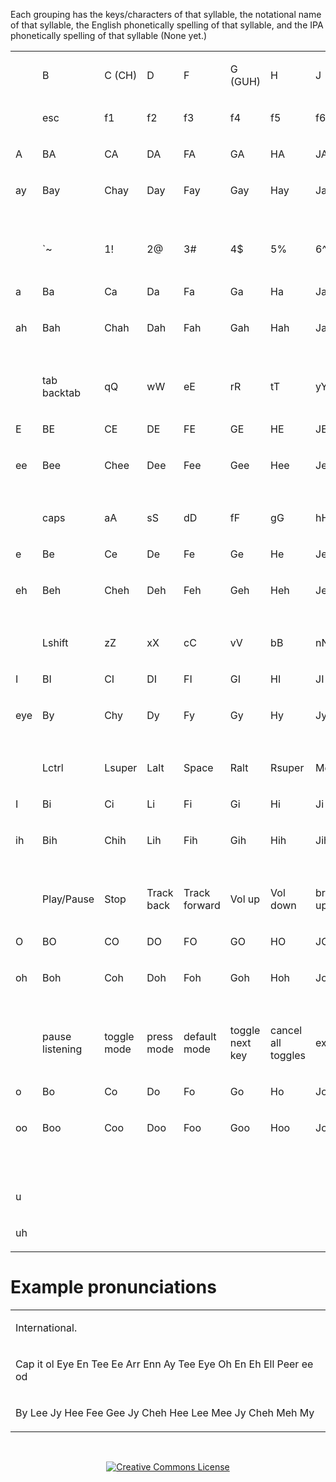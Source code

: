 Each grouping has the keys/characters of that syllable, the notational name of that syllable, the English phonetically spelling of that syllable, and the IPA phonetically spelling of that syllable (None yet.)

  <table border="0" cellpadding="0" cellspacing="0">
    <tr>
      <td >&nbsp;</td>
      <td >
        <p>B</p>
      </td>
      <td >
        <p>C (CH)</p>
      </td>
      <td >
        <p>D</p>
      </td>
      <td >
        <p>F</p>
      </td>
      <td >
        <p>G (GUH)</p>
      </td>
      <td >
        <p>H</p>
      </td>
      <td >
        <p>J</p>
      </td>
      <td >
        <p>K</p>
      </td>
      <td >
        <p>L</p>
      </td>
      <td >
        <p>M</p>
      </td>
      <td >
        <p>N</p>
      </td>
      <td >
        <p>P</p>
      </td>
      <td >
        <p>R</p>
      </td>
      <td >
        <p>S</p>
      </td>
      <td >
        <p>T</p>
      </td>
      <td >
        <p>V</p>
      </td>
      <td >
        <p>W</p>
      </td>
      <td >
        <p>Z</p>
      </td>
      <td >&nbsp;</td>
    </tr>
    <tr>
      <td >&nbsp;</td>
      <td >
        <p>esc</p>
      </td>
      <td >
        <p>f1</p>
      </td>
      <td >
        <p>f2</p>
      </td>
      <td >
        <p>f3</p>
      </td>
      <td >
        <p>f4</p>
      </td>
      <td >
        <p>f5</p>
      </td>
      <td >
        <p>f6</p>
      </td>
      <td >
        <p>f7</p>
      </td>
      <td >
        <p>f8</p>
      </td>
      <td >
        <p>f9</p>
      </td>
      <td >
        <p>f10</p>
      </td>
      <td >
        <p>f11</p>
      </td>
      <td >
        <p>f12</p>
      </td>
      <td >
        <p>prtScn/sysRq</p>
      </td>
      <td >
        <p>ScrLk</p>
      </td>
      <td >
        <p>Pause/Break</p>
      </td>
      <td >&nbsp;</td>
      <td >&nbsp;</td>
      <td >&nbsp;</td>
    </tr>
    <tr class="ro1">
      <td >
        <p>A</p>
      </td>
      <td >
        <p>BA</p>
      </td>
      <td >
        <p>CA</p>
      </td>
      <td >
        <p>DA</p>
      </td>
      <td >
        <p>FA</p>
      </td>
      <td >
        <p>GA</p>
      </td>
      <td >
        <p>HA</p>
      </td>
      <td >
        <p>JA</p>
      </td>
      <td >
        <p>KA</p>
      </td>
      <td >
        <p>LA</p>
      </td>
      <td >
        <p>MA</p>
      </td>
      <td >
        <p>NA</p>
      </td>
      <td >
        <p>PA</p>
      </td>
      <td >
        <p>RA</p>
      </td>
      <td >
        <p>SA</p>
      </td>
      <td >
        <p>TA</p>
      </td>
      <td >
        <p>VA</p>
      </td>
      <td >
        <p>WA</p>
      </td>
      <td >&nbsp;</td>
      <td >&nbsp;</td>
    </tr>
    <tr class="ro1">
      <td >
        <p>ay</p>
      </td>
      <td >
        <p>Bay</p>
      </td>
      <td >
        <p>Chay</p>
      </td>
      <td >
        <p>Day</p>
      </td>
      <td >
        <p>Fay</p>
      </td>
      <td >
        <p>Gay</p>
      </td>
      <td >
        <p>Hay</p>
      </td>
      <td >
        <p>Jay</p>
      </td>
      <td >
        <p>Kay</p>
      </td>
      <td >
        <p>Lay</p>
      </td>
      <td >
        <p>May</p>
      </td>
      <td >
        <p>Nay</p>
      </td>
      <td >
        <p>Pay</p>
      </td>
      <td >
        <p>Ray</p>
      </td>
      <td >
        <p>Say</p>
      </td>
      <td >
        <p>Tay</p>
      </td>
      <td >
        <p>Vay</p>
      </td>
      <td >
        <p>Way</p>
      </td>
      <td >&nbsp;</td>
      <td >&nbsp;</td>
    </tr>
    <tr class="ro1">
      <td >&nbsp;</td>
      <td >&nbsp;</td>
      <td >&nbsp;</td>
      <td >&nbsp;</td>
      <td >&nbsp;</td>
      <td >&nbsp;</td>
      <td >&nbsp;</td>
      <td >&nbsp;</td>
      <td >&nbsp;</td>
      <td >&nbsp;</td>
      <td >&nbsp;</td>
      <td >&nbsp;</td>
      <td >&nbsp;</td>
      <td >&nbsp;</td>
      <td >&nbsp;</td>
      <td >&nbsp;</td>
      <td >&nbsp;</td>
      <td >&nbsp;</td>
      <td >&nbsp;</td>
      <td >&nbsp;</td>
    </tr>
    <tr class="ro1">
      <td >&nbsp;</td>
      <td >
        <p>`~</p>
      </td>
      <td >
        <p>1!</p>
      </td>
      <td >
        <p>2@</p>
      </td>
      <td >
        <p>3#</p>
      </td>
      <td >
        <p>4$</p>
      </td>
      <td >
        <p>5%</p>
      </td>
      <td >
        <p>6^</p>
      </td>
      <td >
        <p>7&amp;</p>
      </td>
      <td >
        <p>8*</p>
      </td>
      <td >
        <p>9(</p>
      </td>
      <td >
        <p>0)</p>
      </td>
      <td >
        <p>-_</p>
      </td>
      <td >
        <p>'=+'</p>
      </td>
      <td >
        <p>backspace</p>
      </td>
      <td >
        <p>insert</p>
      </td>
      <td >
        <p>home</p>
      </td>
      <td >
        <p>pgup</p>
      </td>
      <td >
        <p>num lock</p>
      </td>
      <td >&nbsp;</td>
    </tr>
    <tr class="ro1">
      <td >
        <p>a</p>
      </td>
      <td >
        <p>Ba</p>
      </td>
      <td >
        <p>Ca</p>
      </td>
      <td >
        <p>Da</p>
      </td>
      <td >
        <p>Fa</p>
      </td>
      <td >
        <p>Ga</p>
      </td>
      <td >
        <p>Ha</p>
      </td>
      <td >
        <p>Ja</p>
      </td>
      <td >
        <p>Ka</p>
      </td>
      <td >
        <p>La</p>
      </td>
      <td >
        <p>Ma</p>
      </td>
      <td >
        <p>Na</p>
      </td>
      <td >
        <p>Pa</p>
      </td>
      <td >
        <p>Ra</p>
      </td>
      <td >
        <p>Sa</p>
      </td>
      <td >
        <p>Ta</p>
      </td>
      <td >
        <p>Va</p>
      </td>
      <td >
        <p>Wa</p>
      </td>
      <td >
        <p>Za</p>
      </td>
      <td >&nbsp;</td>
    </tr>
    <tr class="ro1">
      <td >
        <p>ah</p>
      </td>
      <td >
        <p>Bah</p>
      </td>
      <td >
        <p>Chah</p>
      </td>
      <td >
        <p>Dah</p>
      </td>
      <td >
        <p>Fah</p>
      </td>
      <td >
        <p>Gah</p>
      </td>
      <td >
        <p>Hah</p>
      </td>
      <td >
        <p>Jah</p>
      </td>
      <td >
        <p>Kah</p>
      </td>
      <td >
        <p>Lah</p>
      </td>
      <td >
        <p>Mah</p>
      </td>
      <td >
        <p>Nah</p>
      </td>
      <td >
        <p>Pah</p>
      </td>
      <td >
        <p>Rah</p>
      </td>
      <td >
        <p>Sah</p>
      </td>
      <td >
        <p>Tah</p>
      </td>
      <td >
        <p>Vah</p>
      </td>
      <td >
        <p>Wah</p>
      </td>
      <td >
        <p>Zah</p>
      </td>
      <td >&nbsp;</td>
    </tr>
    <tr class="ro1">
      <td >&nbsp;</td>
      <td >&nbsp;</td>
      <td >&nbsp;</td>
      <td >&nbsp;</td>
      <td >&nbsp;</td>
      <td >&nbsp;</td>
      <td >&nbsp;</td>
      <td >&nbsp;</td>
      <td >&nbsp;</td>
      <td >&nbsp;</td>
      <td >&nbsp;</td>
      <td >&nbsp;</td>
      <td >&nbsp;</td>
      <td >&nbsp;</td>
      <td >&nbsp;</td>
      <td >&nbsp;</td>
      <td >&nbsp;</td>
      <td >&nbsp;</td>
      <td >&nbsp;</td>
      <td >&nbsp;</td>
    </tr>
    <tr class="ro1">
      <td >&nbsp;</td>
      <td >
        <p>tab backtab</p>
      </td>
      <td >
        <p>qQ</p>
      </td>
      <td >
        <p>wW</p>
      </td>
      <td >
        <p>eE</p>
      </td>
      <td >
        <p>rR</p>
      </td>
      <td >
        <p>tT</p>
      </td>
      <td >
        <p>yY</p>
      </td>
      <td >
        <p>uU</p>
      </td>
      <td >
        <p>iI</p>
      </td>
      <td >
        <p>oO</p>
      </td>
      <td >
        <p>pP</p>
      </td>
      <td >
        <p>[{</p>
      </td>
      <td >
        <p>]}</p>
      </td>
      <td >
        <p>\|</p>
      </td>
      <td >
        <p>delete</p>
      </td>
      <td >
        <p>end</p>
      </td>
      <td >
        <p>pgDn</p>
      </td>
      <td >&nbsp;</td>
      <td >&nbsp;</td>
    </tr>
    <tr class="ro1">
      <td >
        <p>E</p>
      </td>
      <td >
        <p>BE</p>
      </td>
      <td >
        <p>CE</p>
      </td>
      <td >
        <p>DE</p>
      </td>
      <td >
        <p>FE</p>
      </td>
      <td >
        <p>GE</p>
      </td>
      <td >
        <p>HE</p>
      </td>
      <td >
        <p>JE</p>
      </td>
      <td >
        <p>KE</p>
      </td>
      <td >
        <p>LE</p>
      </td>
      <td >
        <p>ME</p>
      </td>
      <td >
        <p>NE</p>
      </td>
      <td >
        <p>PE</p>
      </td>
      <td >
        <p>RE</p>
      </td>
      <td >
        <p>SE</p>
      </td>
      <td >
        <p>TE</p>
      </td>
      <td >
        <p>VE</p>
      </td>
      <td >
        <p>WE</p>
      </td>
      <td >&nbsp;</td>
      <td >&nbsp;</td>
    </tr>
    <tr class="ro1">
      <td >
        <p>ee</p>
      </td>
      <td >
        <p>Bee</p>
      </td>
      <td >
        <p>Chee</p>
      </td>
      <td >
        <p>Dee</p>
      </td>
      <td >
        <p>Fee</p>
      </td>
      <td >
        <p>Gee</p>
      </td>
      <td >
        <p>Hee</p>
      </td>
      <td >
        <p>Jee</p>
      </td>
      <td >
        <p>Kee</p>
      </td>
      <td >
        <p>Lee</p>
      </td>
      <td >
        <p>Mee</p>
      </td>
      <td >
        <p>Nee</p>
      </td>
      <td >
        <p>Pee</p>
      </td>
      <td >
        <p>Ree</p>
      </td>
      <td >
        <p>See</p>
      </td>
      <td >
        <p>Tee</p>
      </td>
      <td >
        <p>Vee</p>
      </td>
      <td >
        <p>Wee</p>
      </td>
      <td >&nbsp;</td>
      <td >&nbsp;</td>
    </tr>
    <tr class="ro1">
      <td >&nbsp;</td>
      <td >&nbsp;</td>
      <td >&nbsp;</td>
      <td >&nbsp;</td>
      <td >&nbsp;</td>
      <td >&nbsp;</td>
      <td >&nbsp;</td>
      <td >&nbsp;</td>
      <td >&nbsp;</td>
      <td >&nbsp;</td>
      <td >&nbsp;</td>
      <td >&nbsp;</td>
      <td >&nbsp;</td>
      <td >&nbsp;</td>
      <td >&nbsp;</td>
      <td >&nbsp;</td>
      <td >&nbsp;</td>
      <td >&nbsp;</td>
      <td >&nbsp;</td>
      <td >&nbsp;</td>
    </tr>
    <tr class="ro1">
      <td >&nbsp;</td>
      <td >
        <p>caps</p>
      </td>
      <td >
        <p>aA</p>
      </td>
      <td >
        <p>sS</p>
      </td>
      <td >
        <p>dD</p>
      </td>
      <td >
        <p>fF</p>
      </td>
      <td >
        <p>gG</p>
      </td>
      <td >
        <p>hH</p>
      </td>
      <td >
        <p>jJ</p>
      </td>
      <td >
        <p>kK</p>
      </td>
      <td >
        <p>lL</p>
      </td>
      <td >
        <p>;:</p>
      </td>
      <td >
        <p>'”</p>
      </td>
      <td >
        <p>enter</p>
      </td>
      <td >&nbsp;</td>
      <td >&nbsp;</td>
      <td >&nbsp;</td>
      <td >&nbsp;</td>
      <td >&nbsp;</td>
      <td >&nbsp;</td>
    </tr>
    <tr class="ro1">
      <td >
        <p>e</p>
      </td>
      <td >
        <p>Be</p>
      </td>
      <td >
        <p>Ce</p>
      </td>
      <td >
        <p>De</p>
      </td>
      <td >
        <p>Fe</p>
      </td>
      <td >
        <p>Ge</p>
      </td>
      <td >
        <p>He</p>
      </td>
      <td >
        <p>Je</p>
      </td>
      <td >
        <p>Ke</p>
      </td>
      <td >
        <p>Le</p>
      </td>
      <td >
        <p>Me</p>
      </td>
      <td >
        <p>Ne</p>
      </td>
      <td >
        <p>Pe</p>
      </td>
      <td >
        <p>Re</p>
      </td>
      <td >&nbsp;</td>
      <td >&nbsp;</td>
      <td >&nbsp;</td>
      <td >&nbsp;</td>
      <td >&nbsp;</td>
      <td >&nbsp;</td>
    </tr>
    <tr class="ro1">
      <td >
        <p>eh</p>
      </td>
      <td >
        <p>Beh</p>
      </td>
      <td >
        <p>Cheh</p>
      </td>
      <td >
        <p>Deh</p>
      </td>
      <td >
        <p>Feh</p>
      </td>
      <td >
        <p>Geh</p>
      </td>
      <td >
        <p>Heh</p>
      </td>
      <td >
        <p>Jeh</p>
      </td>
      <td >
        <p>Keh</p>
      </td>
      <td >
        <p>Leh</p>
      </td>
      <td >
        <p>Meh</p>
      </td>
      <td >
        <p>Neh</p>
      </td>
      <td >
        <p>Peh</p>
      </td>
      <td >
        <p>Reh</p>
      </td>
      <td >&nbsp;</td>
      <td >&nbsp;</td>
      <td >&nbsp;</td>
      <td >&nbsp;</td>
      <td >&nbsp;</td>
      <td >&nbsp;</td>
    </tr>
    <tr class="ro1">
      <td >&nbsp;</td>
      <td >&nbsp;</td>
      <td >&nbsp;</td>
      <td >&nbsp;</td>
      <td >&nbsp;</td>
      <td >&nbsp;</td>
      <td >&nbsp;</td>
      <td >&nbsp;</td>
      <td >&nbsp;</td>
      <td >&nbsp;</td>
      <td >&nbsp;</td>
      <td >&nbsp;</td>
      <td >&nbsp;</td>
      <td >&nbsp;</td>
      <td >&nbsp;</td>
      <td >&nbsp;</td>
      <td >&nbsp;</td>
      <td >&nbsp;</td>
      <td >&nbsp;</td>
      <td >&nbsp;</td>
    </tr>
    <tr class="ro1">
      <td >&nbsp;</td>
      <td >
        <p>Lshift</p>
      </td>
      <td >
        <p>zZ</p>
      </td>
      <td >
        <p>xX</p>
      </td>
      <td >
        <p>cC</p>
      </td>
      <td >
        <p>vV</p>
      </td>
      <td >
        <p>bB</p>
      </td>
      <td >
        <p>nN</p>
      </td>
      <td >
        <p>mM</p>
      </td>
      <td >
        <p>,&lt;</p>
      </td>
      <td >
        <p>.&gt;</p>
      </td>
      <td >
        <p>/?</p>
      </td>
      <td >
        <p>rShift</p>
      </td>
      <td >
        <p>UpArrow</p>
      </td>
      <td >&nbsp;</td>
      <td >&nbsp;</td>
      <td >&nbsp;</td>
      <td >&nbsp;</td>
      <td >&nbsp;</td>
      <td >&nbsp;</td>
    </tr>
    <tr class="ro1">
      <td >
        <p>I</p>
      </td>
      <td >
        <p>BI</p>
      </td>
      <td >
        <p>CI</p>
      </td>
      <td >
        <p>DI</p>
      </td>
      <td >
        <p>FI</p>
      </td>
      <td >
        <p>GI</p>
      </td>
      <td >
        <p>HI</p>
      </td>
      <td >
        <p>JI</p>
      </td>
      <td >
        <p>KI</p>
      </td>
      <td >
        <p>LI</p>
      </td>
      <td >
        <p>MI</p>
      </td>
      <td >
        <p>NI</p>
      </td>
      <td >
        <p>PI</p>
      </td>
      <td >
        <p>RI</p>
      </td>
      <td >&nbsp;</td>
      <td >&nbsp;</td>
      <td >&nbsp;</td>
      <td >&nbsp;</td>
      <td >&nbsp;</td>
      <td >&nbsp;</td>
    </tr>
    <tr class="ro1">
      <td >
        <p>eye</p>
      </td>
      <td >
        <p>By</p>
      </td>
      <td >
        <p>Chy</p>
      </td>
      <td >
        <p>Dy</p>
      </td>
      <td >
        <p>Fy</p>
      </td>
      <td >
        <p>Gy</p>
      </td>
      <td >
        <p>Hy</p>
      </td>
      <td >
        <p>Jy</p>
      </td>
      <td >
        <p>Ky</p>
      </td>
      <td >
        <p>Ly</p>
      </td>
      <td >
        <p>My</p>
      </td>
      <td >
        <p>Ny</p>
      </td>
      <td >
        <p>Py</p>
      </td>
      <td >
        <p>Ry</p>
      </td>
      <td >&nbsp;</td>
      <td >&nbsp;</td>
      <td >&nbsp;</td>
      <td >&nbsp;</td>
      <td >&nbsp;</td>
      <td >&nbsp;</td>
    </tr>
    <tr class="ro1">
      <td >&nbsp;</td>
      <td >&nbsp;</td>
      <td >&nbsp;</td>
      <td >&nbsp;</td>
      <td >&nbsp;</td>
      <td >&nbsp;</td>
      <td >&nbsp;</td>
      <td >&nbsp;</td>
      <td >&nbsp;</td>
      <td >&nbsp;</td>
      <td >&nbsp;</td>
      <td >&nbsp;</td>
      <td >&nbsp;</td>
      <td >&nbsp;</td>
      <td >&nbsp;</td>
      <td >&nbsp;</td>
      <td >&nbsp;</td>
      <td >&nbsp;</td>
      <td >&nbsp;</td>
      <td >&nbsp;</td>
    </tr>
    <tr class="ro1">
      <td >&nbsp;</td>
      <td >
        <p>Lctrl</p>
      </td>
      <td >
        <p>Lsuper</p>
      </td>
      <td >
        <p>Lalt</p>
      </td>
      <td >
        <p>Space</p>
      </td>
      <td >
        <p>Ralt</p>
      </td>
      <td >
        <p>Rsuper</p>
      </td>
      <td >
        <p>Menu</p>
      </td>
      <td >
        <p>Rctrl</p>
      </td>
      <td >
        <p>Larrow</p>
      </td>
      <td >
        <p>DownArrow</p>
      </td>
      <td >
        <p>Rarrow</p>
      </td>
      <td >&nbsp;</td>
      <td >&nbsp;</td>
      <td >&nbsp;</td>
      <td >&nbsp;</td>
      <td >&nbsp;</td>
      <td >&nbsp;</td>
      <td >&nbsp;</td>
      <td >&nbsp;</td>
    </tr>
    <tr class="ro1">
      <td >
        <p>I</p>
      </td>
      <td >
        <p>Bi</p>
      </td>
      <td >
        <p>Ci</p>
      </td>
      <td >
        <p>Li</p>
      </td>
      <td >
        <p>Fi</p>
      </td>
      <td >
        <p>Gi</p>
      </td>
      <td >
        <p>Hi</p>
      </td>
      <td >
        <p>Ji</p>
      </td>
      <td >
        <p>Ki</p>
      </td>
      <td >
        <p>Li</p>
      </td>
      <td >
        <p>Mi</p>
      </td>
      <td >
        <p>Ni</p>
      </td>
      <td >&nbsp;</td>
      <td >&nbsp;</td>
      <td >&nbsp;</td>
      <td >&nbsp;</td>
      <td >&nbsp;</td>
      <td >&nbsp;</td>
      <td >&nbsp;</td>
      <td >&nbsp;</td>
    </tr>
    <tr class="ro1">
      <td >
        <p>ih</p>
      </td>
      <td >
        <p>Bih</p>
      </td>
      <td >
        <p>Chih</p>
      </td>
      <td >
        <p>Lih</p>
      </td>
      <td >
        <p>Fih</p>
      </td>
      <td >
        <p>Gih</p>
      </td>
      <td >
        <p>Hih</p>
      </td>
      <td >
        <p>Jih</p>
      </td>
      <td >
        <p>Kih</p>
      </td>
      <td >
        <p>Lih</p>
      </td>
      <td >
        <p>Mih</p>
      </td>
      <td >
        <p>Nih</p>
      </td>
      <td >&nbsp;</td>
      <td >&nbsp;</td>
      <td >&nbsp;</td>
      <td >&nbsp;</td>
      <td >&nbsp;</td>
      <td >&nbsp;</td>
      <td >&nbsp;</td>
      <td >&nbsp;</td>
    </tr>
    <tr class="ro1">
      <td >&nbsp;</td>
      <td >&nbsp;</td>
      <td >&nbsp;</td>
      <td >&nbsp;</td>
      <td >&nbsp;</td>
      <td >&nbsp;</td>
      <td >&nbsp;</td>
      <td >&nbsp;</td>
      <td >&nbsp;</td>
      <td >&nbsp;</td>
      <td >&nbsp;</td>
      <td >&nbsp;</td>
      <td >&nbsp;</td>
      <td >&nbsp;</td>
      <td >&nbsp;</td>
      <td >&nbsp;</td>
      <td >&nbsp;</td>
      <td >&nbsp;</td>
      <td >&nbsp;</td>
      <td >&nbsp;</td>
    </tr>
    <tr class="ro1">
      <td >&nbsp;</td>
      <td >
        <p>Play/Pause</p>
      </td>
      <td >
        <p>Stop</p>
      </td>
      <td >
        <p>Track back</p>
      </td>
      <td >
        <p>Track forward</p>
      </td>
      <td >
        <p>Vol up</p>
      </td>
      <td >
        <p>Vol down</p>
      </td>
      <td >
        <p>brighness up</p>
      </td>
      <td >
        <p>brightness down</p>
      </td>
      <td >&nbsp;</td>
      <td >&nbsp;</td>
      <td >&nbsp;</td>
      <td >&nbsp;</td>
      <td >&nbsp;</td>
      <td >&nbsp;</td>
      <td >&nbsp;</td>
      <td >&nbsp;</td>
      <td >&nbsp;</td>
      <td >&nbsp;</td>
      <td >&nbsp;</td>
    </tr>
    <tr class="ro1">
      <td >
        <p>O</p>
      </td>
      <td >
        <p>BO</p>
      </td>
      <td >
        <p>CO</p>
      </td>
      <td >
        <p>DO</p>
      </td>
      <td >
        <p>FO</p>
      </td>
      <td >
        <p>GO</p>
      </td>
      <td >
        <p>HO</p>
      </td>
      <td >
        <p>JO</p>
      </td>
      <td >
        <p>KO</p>
      </td>
      <td >&nbsp;</td>
      <td >&nbsp;</td>
      <td >&nbsp;</td>
      <td >&nbsp;</td>
      <td >&nbsp;</td>
      <td >&nbsp;</td>
      <td >&nbsp;</td>
      <td >&nbsp;</td>
      <td >&nbsp;</td>
      <td >&nbsp;</td>
      <td >&nbsp;</td>
    </tr>
    <tr class="ro1">
      <td >
        <p>oh</p>
      </td>
      <td >
        <p>Boh</p>
      </td>
      <td >
        <p>Coh</p>
      </td>
      <td >
        <p>Doh</p>
      </td>
      <td >
        <p>Foh</p>
      </td>
      <td >
        <p>Goh</p>
      </td>
      <td >
        <p>Hoh</p>
      </td>
      <td >
        <p>Joh</p>
      </td>
      <td >
        <p>Koh</p>
      </td>
      <td >&nbsp;</td>
      <td >&nbsp;</td>
      <td >&nbsp;</td>
      <td >&nbsp;</td>
      <td >&nbsp;</td>
      <td >&nbsp;</td>
      <td >&nbsp;</td>
      <td >&nbsp;</td>
      <td >&nbsp;</td>
      <td >&nbsp;</td>
      <td >&nbsp;</td>
    </tr>
    <tr class="ro1">
      <td >&nbsp;</td>
      <td >&nbsp;</td>
      <td >&nbsp;</td>
      <td >&nbsp;</td>
      <td >&nbsp;</td>
      <td >&nbsp;</td>
      <td >&nbsp;</td>
      <td >&nbsp;</td>
      <td >&nbsp;</td>
      <td >&nbsp;</td>
      <td >&nbsp;</td>
      <td >&nbsp;</td>
      <td >&nbsp;</td>
      <td >&nbsp;</td>
      <td >&nbsp;</td>
      <td >&nbsp;</td>
      <td >&nbsp;</td>
      <td >&nbsp;</td>
      <td >&nbsp;</td>
      <td >&nbsp;</td>
    </tr>
    <tr class="ro1">
      <td >&nbsp;</td>
      <td >
        <p>pause listening</p>
      </td>
      <td >
        <p>toggle mode</p>
      </td>
      <td >
        <p>press mode</p>
      </td>
      <td >
        <p>default mode</p>
      </td>
      <td >
        <p>toggle next key</p>
      </td>
      <td >
        <p>cancel all toggles</p>
      </td>
      <td >
        <p>exit</p>
      </td>
      <td >&nbsp;</td>
      <td >&nbsp;</td>
      <td >&nbsp;</td>
      <td >&nbsp;</td>
      <td >&nbsp;</td>
      <td >&nbsp;</td>
      <td >&nbsp;</td>
      <td >&nbsp;</td>
      <td >&nbsp;</td>
      <td >&nbsp;</td>
      <td >&nbsp;</td>
      <td >&nbsp;</td>
    </tr>
    <tr class="ro1">
      <td >
        <p>o</p>
      </td>
      <td >
        <p>Bo</p>
      </td>
      <td >
        <p>Co</p>
      </td>
      <td >
        <p>Do</p>
      </td>
      <td >
        <p>Fo</p>
      </td>
      <td >
        <p>Go</p>
      </td>
      <td >
        <p>Ho</p>
      </td>
      <td >
        <p>Jo</p>
      </td>
      <td >&nbsp;</td>
      <td >&nbsp;</td>
      <td >&nbsp;</td>
      <td >&nbsp;</td>
      <td >&nbsp;</td>
      <td >&nbsp;</td>
      <td >&nbsp;</td>
      <td >&nbsp;</td>
      <td >&nbsp;</td>
      <td >&nbsp;</td>
      <td >&nbsp;</td>
      <td >&nbsp;</td>
    </tr>
    <tr class="ro1">
      <td >
        <p>oo</p>
      </td>
      <td >
        <p>Boo</p>
      </td>
      <td >
        <p>Coo</p>
      </td>
      <td >
        <p>Doo</p>
      </td>
      <td >
        <p>Foo</p>
      </td>
      <td >
        <p>Goo</p>
      </td>
      <td >
        <p>Hoo</p>
      </td>
      <td >
        <p>Joo</p>
      </td>
      <td >&nbsp;</td>
      <td >&nbsp;</td>
      <td >&nbsp;</td>
      <td >&nbsp;</td>
      <td >&nbsp;</td>
      <td >&nbsp;</td>
      <td >&nbsp;</td>
      <td >&nbsp;</td>
      <td >&nbsp;</td>
      <td >&nbsp;</td>
      <td >&nbsp;</td>
      <td >&nbsp;</td>
    </tr>
    <tr class="ro1">
      <td >&nbsp;</td>
      <td >&nbsp;</td>
      <td >&nbsp;</td>
      <td >&nbsp;</td>
      <td >&nbsp;</td>
      <td >&nbsp;</td>
      <td >&nbsp;</td>
      <td >&nbsp;</td>
      <td >&nbsp;</td>
      <td >&nbsp;</td>
      <td >&nbsp;</td>
      <td >&nbsp;</td>
      <td >&nbsp;</td>
      <td >&nbsp;</td>
      <td >&nbsp;</td>
      <td >&nbsp;</td>
      <td >&nbsp;</td>
      <td >&nbsp;</td>
      <td >&nbsp;</td>
      <td >&nbsp;</td>
    </tr>
    <tr class="ro1">
      <td >&nbsp;</td>
      <td >&nbsp;</td>
      <td >&nbsp;</td>
      <td >&nbsp;</td>
      <td >&nbsp;</td>
      <td >&nbsp;</td>
      <td >&nbsp;</td>
      <td >&nbsp;</td>
      <td >&nbsp;</td>
      <td >&nbsp;</td>
      <td >&nbsp;</td>
      <td >&nbsp;</td>
      <td >&nbsp;</td>
      <td >&nbsp;</td>
      <td >&nbsp;</td>
      <td >&nbsp;</td>
      <td >&nbsp;</td>
      <td >&nbsp;</td>
      <td >&nbsp;</td>
      <td >&nbsp;</td>
    </tr>
    <tr class="ro1">
      <td >
        <p>u</p>
      </td>
      <td >&nbsp;</td>
      <td >&nbsp;</td>
      <td >&nbsp;</td>
      <td >&nbsp;</td>
      <td >&nbsp;</td>
      <td >&nbsp;</td>
      <td >&nbsp;</td>
      <td >&nbsp;</td>
      <td >&nbsp;</td>
      <td >&nbsp;</td>
      <td >&nbsp;</td>
      <td >&nbsp;</td>
      <td >&nbsp;</td>
      <td >&nbsp;</td>
      <td >&nbsp;</td>
      <td >&nbsp;</td>
      <td >&nbsp;</td>
      <td >&nbsp;</td>
      <td >&nbsp;</td>
    </tr>
    <tr class="ro1">
      <td >
        <p>uh</p>
      </td>
      <td >&nbsp;</td>
      <td >&nbsp;</td>
      <td >&nbsp;</td>
      <td >&nbsp;</td>
      <td >&nbsp;</td>
      <td >&nbsp;</td>
      <td >&nbsp;</td>
      <td >&nbsp;</td>
      <td >&nbsp;</td>
      <td >&nbsp;</td>
      <td >&nbsp;</td>
      <td >&nbsp;</td>
      <td >&nbsp;</td>
      <td >&nbsp;</td>
      <td >&nbsp;</td>
      <td >&nbsp;</td>
      <td >&nbsp;</td>
      <td >&nbsp;</td>
      <td >&nbsp;</td>
    </tr>
  </table>
  
# Example pronunciations
  <table border="0" cellpadding="0" cellspacing="0">
    <tr class="ro1">
      <td >
        <p>International.</p>
      </td>
    </tr><tr>
      <td >
        <p>Cap it ol Eye En Tee Ee Arr Enn Ay Tee Eye Oh En Eh Ell Peer ee od</p>
      </td>
    </tr><tr>
      <td >
        <p>By Lee Jy Hee Fee Gee Jy Cheh Hee Lee Mee Jy Cheh Meh My</p>
      </td>
    </tr>
  </table>



<br/><p align="center"><a rel="license" href="http://creativecommons.org/licenses/by/4.0/">
<img alt="Creative Commons License" style="border-width:0" src="https://i.creativecommons.org/l/by/4.0/88x31.png" />
</a></p>
